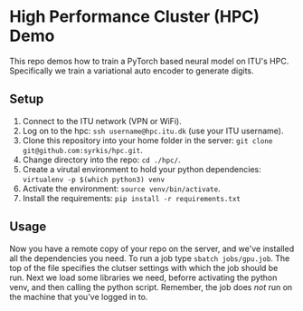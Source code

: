 # High Performance Cluster (HPC) Demo

This repo demos how to train a PyTorch based neural model on ITU's HPC.
Specifically we train a variational auto encoder to generate digits.


## Setup
1. Connect to the ITU network (VPN or WiFi).
2. Log on to the hpc: `ssh username@hpc.itu.dk` (use your ITU username).
3. Clone this repository into your home folder in the server: `git clone git@github.com:syrkis/hpc.git`.
4. Change directory into the repo: `cd ./hpc/`.
5. Create a virutal environment to hold your python dependencies: `virtualenv -p $(which python3) venv`
6. Activate the environment: `source venv/bin/activate`.
7. Install the requirements: `pip install -r requirements.txt`

## Usage
Now you have a remote copy of your repo on the server, and we've installed all the dependencies you need.
To run a job type `sbatch jobs/gpu.job`.
The top of the file specifies the clutser settings with which the job should be run.
Next we load some libraries we need, beforre activating the python venv, and then calling the python script.
Remember, the job does *not* run on the machine that you've logged in to.
